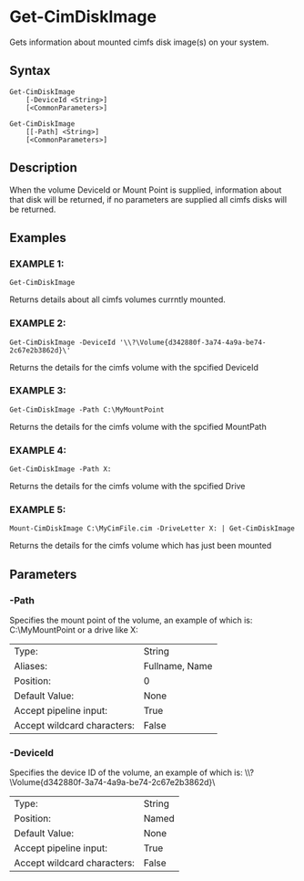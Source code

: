 # Get-CimDiskImage        
        
Gets information about mounted cimfs disk image(s) on your system.

## Syntax

```
Get-CimDiskImage 
    [-DeviceId <String>]
    [<CommonParameters>]
```

```
Get-CimDiskImage 
    [[-Path] <String>] 
    [<CommonParameters>]
```

## Description
When the volume DeviceId or Mount Point is supplied, information about that disk will be returned, if no parameters are supplied all cimfs disks will be returned.

## Examples


### EXAMPLE 1:

```
Get-CimDiskImage
```

Returns details about all cimfs volumes currntly mounted.

### EXAMPLE 2:

```
Get-CimDiskImage -DeviceId '\\?\Volume{d342880f-3a74-4a9a-be74-2c67e2b3862d}\'
```
Returns the details for the cimfs volume with the spcified DeviceId


### EXAMPLE 3:

```
Get-CimDiskImage -Path C:\MyMountPoint
```
Returns the details for the cimfs volume with the spcified MountPath

### EXAMPLE 4:

```
Get-CimDiskImage -Path X:
```
Returns the details for the cimfs volume with the spcified Drive

### EXAMPLE 5:

```
Mount-CimDiskImage C:\MyCimFile.cim -DriveLetter X: | Get-CimDiskImage
```
Returns the details for the cimfs volume which has just been mounted

## Parameters

### -Path

Specifies the mount point of the volume, an example of which is: C:\MyMountPoint or a drive like X:

|  | |
|---|---|
| Type:    | String |
| Aliases: | Fullname, Name |
| Position: | 0 |
| Default Value: | None |
| Accept pipeline input: | True |
| Accept wildcard characters: | False |

### -DeviceId

Specifies the device ID of the volume, an example of which is: \\\\?\Volume{d342880f-3a74-4a9a-be74-2c67e2b3862d}\


|  | |
|---|---|
| Type:    | String |
| Position: | Named |
| Default Value: | None |
| Accept pipeline input: | True |
| Accept wildcard characters: | False |
